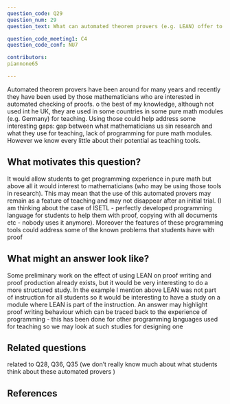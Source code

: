 ```yaml
---
question_code: Q29 
question_num: 29 
question_text: What can automated theorem provers (e.g. LEAN) offer to the e-assessment of proof comprehension? 

question_code_meeting1: C4 
question_code_conf: NU7 

contributors: 
piannone65

---
```

Automated theorem provers have been around for many years and recently they have been used by those mathematicians who are interested in automated checking of proofs. o the best of my knowledge, although not used int he UK, they are used in some countries in some pure math modules (e.g. Germany) for teaching. Using those could help address some interesting gaps: gap between what mathematicians us sin research and what they use for teaching, lack of programming for pure math modules. However we know every little about their potential as teaching tools. 


## What motivates this question?
It would allow students to get programming experience in pure math but above all it would interest to mathematicians (who may be using those tools in research). This may mean that the use of this automated provers may remain as a feature of teaching  and may not disappear after an initial trial. (I am thinking about the case of ISETL - perfectly developed programming language for students to help them with proof, copying with all documents etc - nobody uses it anymore). Moreover the features of these programming tools could address some of the known problems that students have with proof 

## What might an answer look like?

Some preliminary work on the effect of using LEAN on proof writing and proof production already exists, but it would be very interesting to do a more structured study. In the example I mention above LEAN was not part of instruction for all students so it would be interesting to have a study on a module where LEAN is part of the instruction. An answer may highlight proof writing behaviour which can be traced back to the experience of programming - this has been done for other programming languages used for teaching so we may look at such studies for designing one 

## Related questions


related to Q28, Q36, Q35 (we don’t  really know much about what students think about these automated provers )

## References
